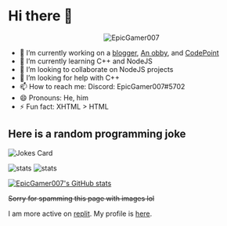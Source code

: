 # Hi there 👋

<!--
**EpicGamer007/EpicGamer007** is a ✨ _special_ ✨ repository because its `README.md` (this file) appears on your GitHub profile.

Here are some ideas to get you started:

-->

<p align="center"> <img src="https://komarev.com/ghpvc/?username=EpicGamer007" alt="EpicGamer007"/> </p> 

- 🔭 I’m currently working on a [blogger](https://replit.com/@EpicGamer007/blogger), [An obby](https://replit.com/@EpicGamer007/3js), and [CodePoint](https://replit.com/@xxpertHacker/CodePoint)
- 🌱 I’m currently learning C++ and NodeJS
- 👯 I’m looking to collaborate on NodeJS projects
- 🤔 I’m looking for help with C++
- 📫 How to reach me: Discord: EpicGamer007#5702
- 😄 Pronouns: He, him
- ⚡ Fun fact: XHTML > HTML

## Here is a random programming joke
![Jokes Card](https://readme-jokes.vercel.app/api)

![stats](https://short.epicgamer007.repl.co/mini)
![stats](https://short.epicgamer007.repl.co/langs)

[![EpicGamer007's GitHub stats](https://github-readme-stats.vercel.app/api?username=EpicGamer007&theme=dark)](https://github.com/anuraghazra/github-readme-stats)

~~Sorry for spamming this page with images lol~~

I am more active on [replit](https://replit.com). My profile is [here](https://repl.it/@EpicGamer007).
